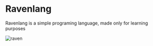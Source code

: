# Ravenlang

Ravenlang is a simple programing language, made only for learning purposes

![raven](https://media.discordapp.net/attachments/649466405066113024/692559524531404860/raven-moon.png)